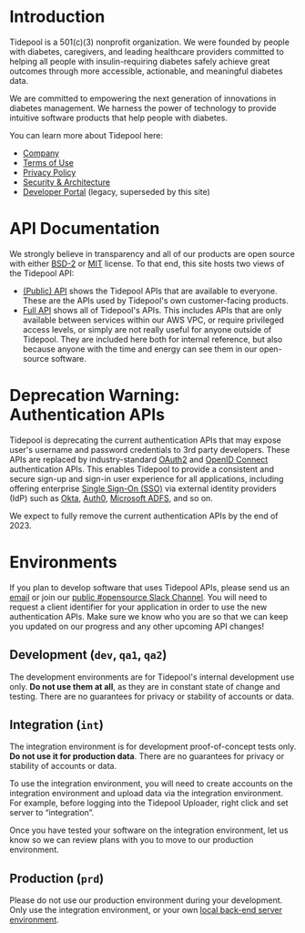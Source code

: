 # Introduction

Tidepool is a 501(c)(3) nonprofit organization. We were founded by people with diabetes, caregivers, and leading healthcare providers committed to helping all people with insulin-requiring diabetes safely achieve great outcomes through more accessible, actionable, and meaningful diabetes data.

We are committed to empowering the next generation of innovations in diabetes management. We harness the power of technology to provide intuitive software products that help people with diabetes.

You can learn more about Tidepool here:

* [Company](https://www.tidepool.org/about)
* [Terms of Use](https://developer.tidepool.org/terms-of-use)
* [Privacy Policy](https://developer.tidepool.org/privacy-policy)
* [Security & Architecture](https://tidepool.org/pubsec)
* [Developer Portal](https://developer.tidepool.org) (legacy, superseded by this site)

# API Documentation

We strongly believe in transparency and all of our products are open source with either [BSD-2](https://spdx.org/licenses/BSD-2-Clause.html) or [MIT](https://spdx.org/licenses/MIT.html) license. To that end, this site hosts two views of the Tidepool API:

* [(Public) API](https://tidepool.stoplight.io/docs/tidepool-api) shows the Tidepool APIs that are available to everyone. These are the APIs used by Tidepool's own customer-facing products.
* [Full API](https://tidepool.stoplight.io/docs/tidepool-full-api) shows all of Tidepool's APIs. This includes APIs that are only available between services within our AWS VPC, or require privileged access levels, or simply are not really useful for anyone outside of Tidepool. They are included here both for internal reference, but also because anyone with the time and energy can see them in our open-source software.

# Deprecation Warning: Authentication APIs

Tidepool is deprecating the current authentication APIs that may expose user's username and password credentials to 3rd party developers. These APIs are replaced by industry-standard [OAuth2](https://oauth.net/2/) and [OpenID Connect](https://openid.net/connect/) authentication APIs. This enables Tidepool to provide a consistent and secure sign-up and sign-in user experience for all applications, including offering enterprise [Single Sign-On (SSO)](https://tidepool.atlassian.net/wiki/spaces/PUBSEC/pages/1931378716/Single+Sign+On+Federated+Authentication+and+Authorization) via external identity providers (IdP) such as [Okta](https://www.okta.com/), [Auth0](https://auth0.com/), [Microsoft ADFS](https://learn.microsoft.com/en-us/windows-server/identity/active-directory-federation-services), and so on.

We expect to fully remove the current authentication APIs by the end of 2023.

# Environments

If you plan to develop software that uses Tidepool APIs, please send us an [email](mailto:info@tidepool.org) or join our [public #opensource Slack Channel](http://public-chat.tidepool.org). You will need to request a client identifier for your application in order to use the new authentication APIs. Make sure we know who you are so that we can keep you updated on our progress and any other upcoming API changes!

## Development (`dev`, `qa1`, `qa2`)

The development environments are for Tidepool's internal development use only. **Do not use them at all**, as they are in constant state of change and testing. There are no guarantees for privacy or stability of accounts or data.

## Integration (`int`)

The integration environment is for development proof-of-concept tests only. **Do not use it for production data**. There are no guarantees for privacy or stability of accounts or data.

To use the integration environment, you will need to create accounts on the integration environment and upload data via the integration environment. For example, before logging into the Tidepool Uploader, right click and set server to “integration”.

Once you have tested your software on the integration environment, let us know so we can review plans with you to move to our production environment.

## Production (`prd`)

Please do not use our production environment during your development. Only use the integration environment, or your own [local back-end server environment](https://github.com/tidepool-org/development).
